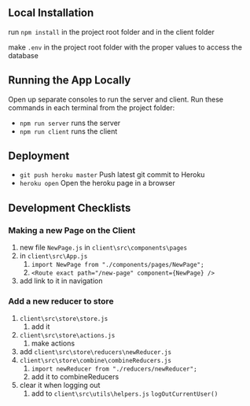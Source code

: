 ## Local Installation

run `npm install` in the project root folder and in the client folder

make `.env` in the project root folder with the proper values to access the database

## Running the App Locally

Open up separate consoles to run the server and client.
Run these commands in each terminal from the project folder:

-  `npm run server` runs the server
-  `npm run client` runs the client

## Deployment

-  `git push heroku master` Push latest git commit to Heroku
-  `heroku open` Open the heroku page in a browser

## Development Checklists

### Making a new Page on the Client

1. new file `NewPage.js` in `client\src\components\pages`
2. in `client\src\App.js`
   1. `import NewPage from "./components/pages/NewPage";`
   2. `<Route exact path="/new-page" component={NewPage} />`
3. add link to it in navigation

### Add a new reducer to store

1. `client\src\store\store.js`
   1. add it
2. `client\src\store\actions.js`
   1. make actions
3. add `client\src\store\reducers\newReducer.js`
4. `client\src\store\combine\combineReducers.js`
   1. `import newReducer from "./reducers/newReducer";`
   2. add it to combineReducers
5. clear it when logging out
   1. add to `client\src\utils\helpers.js` `logOutCurrentUser()`
